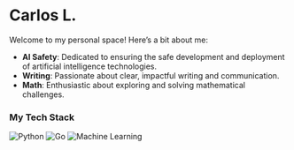 # Carlos L.

Welcome to my personal space! Here’s a bit about me:

- **AI Safety**: Dedicated to ensuring the safe development and deployment of artificial intelligence technologies.
- **Writing**: Passionate about clear, impactful writing and communication.
- **Math**: Enthusiastic about exploring and solving mathematical challenges.

### My Tech Stack

![Python](https://img.shields.io/badge/Python-3776AB?style=flat&logo=python&logoColor=white)
![Go](https://img.shields.io/badge/Go-00ADD8?style=flat&logo=go&logoColor=white)
![Machine Learning](https://img.shields.io/badge/Machine%20Learning-F7C800?style=flat&logo=google-cloud&logoColor=white)

